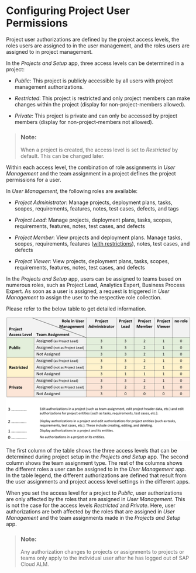 <!-- loioa2c0029b94784563898f797138068f0b -->

# Configuring Project User Permissions

Project user authorizations are defined by the project access levels, the roles users are assigned to in the user management, and the roles users are assigned to in project management.

In the *Projects and Setup* app, three access levels can be determined in a project:

-   *Public*: This project is publicly accessible by all users with project management authorizations.

-   *Restricted*: This project is restricted and only project members can make changes within the project \(display for non-project-members allowed\).

-   *Private*: This project is private and can only be accessed by project members \(display for non-project-members not allowed\).


> ### Note:  
> When a project is created, the access level is set to *Restricted* by default. This can be changed later.

Within each access level, the combination of role assignments in *User Management* and the team assignment in a project defines the project permissions for a user.

In *User Management*, the following roles are available:

-   *Project Administrator*: Manage projects, deployment plans, tasks, scopes, requirements, features, notes, test cases, defects, and tags

-   *Project Lead*: Manage projects, deployment plans, tasks, scopes, requirements, features, notes, test cases, and defects

-   *Project Member*: View projects and deployment plans. Manage tasks, scopes, requirements, features \([with restrictions](https://support.sap.com/en/alm/sap-cloud-alm/implementation/sap-cloud-alm-implementation-expert-portal/feature-delivery.html)\), notes, test cases, and defects

-   *Project Viewer*: View projects, deployment plans, tasks, scopes, requirements, features, notes, test cases, and defects


In the *Projects and Setup* app, users can be assigned to teams based on numerous roles, such as Project Lead, Analytics Expert, Business Process Expert. As soon as a user is assigned, a request is triggered in *User Management* to assign the user to the respective role collection.

Please refer to the below table to get detailed information.

 ![](images/Access_Level_Matrix_ccbc066.jpg) 

The first column of the table shows the three access levels that can be determined during project setup in the *Projects and Setup* app. The second column shows the team assignment type. The rest of the columns shows the different roles a user can be assigned to in the *User Management* app. In the table legend, the different authorizations are defined that result from the user assignments and project access level settings in the different apps.

When you set the access level for a project to *Public*, user authorizations are only affected by the roles that are assigned in *User Management*. This is not the case for the access levels *Restricted* and *Private*. Here, user authorizations are both affected by the roles that are assigned in *User Management* and the team assignments made in the *Projects and Setup* app.

> ### Note:  
> Any authorization changes to projects or assignments to projects or teams only apply to the individual user after he has logged out of SAP Cloud ALM.

